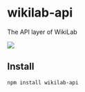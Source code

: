 wikilab-api
=============

The API layer of WikiLab

![](https://travis-ci.org/wikilab/wikilab-api.svg?branch=master)

Install
-------

    npm install wikilab-api
